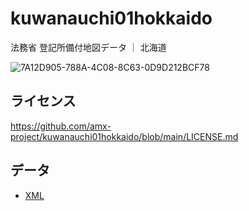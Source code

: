 # kuwanauchi01hokkaido
法務省 登記所備付地図データ ｜ 北海道

![7A12D905-788A-4C08-8C63-0D9D212BCF78](https://user-images.githubusercontent.com/416977/214225195-ce28d8b0-02d3-4db9-8400-170a74718302.png)

## ライセンス
https://github.com/amx-project/kuwanauchi01hokkaido/blob/main/LICENSE.md

## データ
* [XML](https://github.com/amx-project/kuwanauchi01hokkaido/tree/main/xml)
